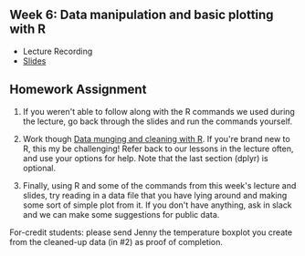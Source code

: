 ## Week 6: Data manipulation and basic plotting with R

- Lecture Recording
- [Slides](intro_to_R.pdf)

## Homework Assignment

1) If you weren't able to follow along with the R commands we used during the lecture, go back through the slides and run the commands yourself.

2) Work though [Data munging and cleaning with R](https://gist.github.com/chrisamiller/d673ab33b1bb7e11d6234ba14c1dfe93). If you're brand new to R, this my be challenging! Refer back to our lessons in the lecture often, and use your options for help. Note that the last section (dplyr) is optional. 

3) Finally, using R and some of the commands from this week's lecture and slides, try reading in a data file that you have lying around and making some sort of simple plot from it. If you don't have anything, ask in slack and we can make some suggestions for public data. 

For-credit students: please send Jenny the temperature boxplot you create from the cleaned-up data (in #2) as proof of completion.
